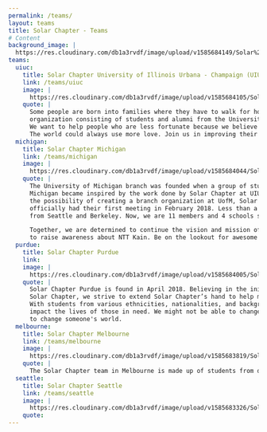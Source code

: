 ```yaml
---
permalink: /teams/
layout: teams
title: Solar Chapter - Teams
# Content
background_image: |
  https://res.cloudinary.com/db1a3rvdf/image/upload/v1585684149/Solar%20Chapter%20Website/teams_page/world_map_q6cryh.png
teams:
  uiuc:
    title: Solar Chapter University of Illinois Urbana - Champaign (UIUC)
    link: /teams/uiuc
    image: |
      https://res.cloudinary.com/db1a3rvdf/image/upload/v1585684105/Solar%20Chapter%20Website/teams_page/uiuc/almamater_hfef8c.png
    quote: |
      Some people are born into families where they have to walk for hours just to get water, all we have to do is turn on the faucet. Founded in 2017, we are Solar Chapter: a non-profit
      organization consisting of students and alumni from the University of Illinois at Urbana-Champaign.
      We want to help people who are less fortunate because we believe everyone deserves a shot at a better life.
      The world could always use more love. Join us in improving their living condition, education, and opportunity!
  michigan:
    title: Solar Chapter Michigan
    link: /teams/michigan
    image: |
      https://res.cloudinary.com/db1a3rvdf/image/upload/v1585684044/Solar%20Chapter%20Website/teams_page/michigan/michiganlaw_yvhmut.png
    quote: |
      The University of Michigan branch was founded when a group of students at
      Michigan became inspired by the work done by Solar Chapter at UIUC. After reaching out and discussing
      the possibility of creating a branch organization at UofM, Solar Chapter at the University of Michigan
      officially had their first meeting in February 2018. Less than a year later, we are joined by members
      from Seattle and Berkeley. Now, we are 11 members and 4 schools strong!

      Together, we are determined to continue the vision and mission of Solar Chapter by expanding their good work. We are proud to announce our current project, Makna, which is an initiative
      to raise awareness about NTT Kain. Be on the lookout for awesome things we have in store!
  purdue:
    title: Solar Chapter Purdue
    link:
    image: |
      https://res.cloudinary.com/db1a3rvdf/image/upload/v1585684005/Solar%20Chapter%20Website/teams_page/purdue/purduebanner_ml22yn.png
    quote: |
      Solar Chapter Purdue is found in April 2018. Believing in the initial work of
      Solar Chapter, we strive to extend Solar Chapter’s hand to help more people around the world.
      With students from various ethnicities, nationalities, and backgrounds, we believe we can help
      impact the lives of those in need. We might not be able to change the world, but we might be able
      to change someone's world.
  melbourne:
    title: Solar Chapter Melbourne
    link: /teams/melbourne
    image: |
      https://res.cloudinary.com/db1a3rvdf/image/upload/v1585683819/Solar%20Chapter%20Website/teams_page/melbourne/melbourne_u0iujm.jpg
    quote: |
      The Solar Chapter team in Melbourne is made up of students from different universities with various skills who are united by the same drive to give back and empower the marginalized in Indonesia. We believe our lives are to be lived for the betterment of those around us. Use what you have and start somewhere.
  seattle:
    title: Solar Chapter Seattle
    link: /teams/seattle
    image: |
      https://res.cloudinary.com/db1a3rvdf/image/upload/v1585683326/Solar%20Chapter%20Website/teams_page/seattle/seattle_ytoyct.jpg
    quote:
---
```


